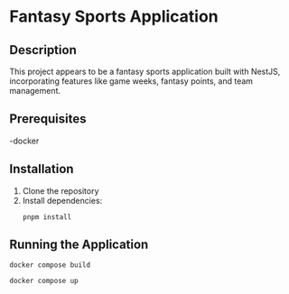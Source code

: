 # Fantasy Sports Application

## Description

This project appears to be a fantasy sports application built with NestJS, incorporating features like game weeks, fantasy points, and team management.

## Prerequisites

-docker

## Installation

1. Clone the repository
2. Install dependencies:
   ```
   pnpm install
   ```

## Running the Application

```
docker compose build
```

```
docker compose up
```
